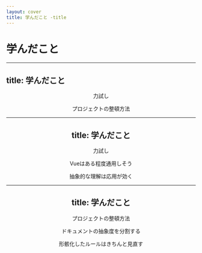 ```yaml
---
layout: cover
title: 学んだこと -title
---
```


# 学んだこと

---
title: 学んだこと
---

<Header category="学んだこと" />
<div class="mt-45 flex justify-around items-center">
    <p class="text-3xl">力試し</p>
    <p class="text-3xl">プロジェクトの整頓方法</p>
</div>

---
title: 学んだこと
---

<Header category="学んだこと" />
<div class="mt-45 flex justify-around items-center">
    <p class="text-3xl">力試し</p>
    <div class="flex flex-col">
      <p v-click="1" class="text-6">Vueはある程度通用しそう</p>
      <p v-click="2" class="text-6">抽象的な理解は応用が効く</p>
    </div>
</div>

---
title: 学んだこと
---

<Header category="学んだこと" />
<div class="mt-45 flex justify-around items-center">
    <p class="text-3xl">プロジェクトの整頓方法</p>
    <div class="flex flex-col">
      <p v-click="1" class="text-6">ドキュメントの抽象度を分割する</p>
      <p v-click="2" class="text-6">形骸化したルールはきちんと見直す</p>
    </div>
</div>
